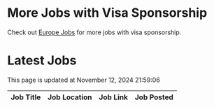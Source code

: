 # More Jobs with Visa Sponsorship

Check out [Europe Jobs](https://github.com/sureshparimi/europejobs#latest-jobs) for more jobs with visa sponsorship.

# Latest Jobs

This page is updated at November 12, 2024 21:59:06

| Job Title | Job Location | Job Link | Job Posted |
| --- | --- | --- | --- |
